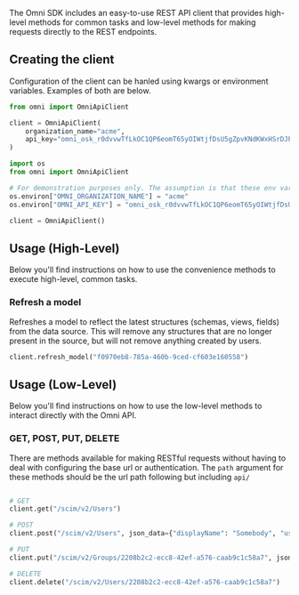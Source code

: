 The Omni SDK includes an easy-to-use REST API client that provides high-level methods for common tasks and low-level 
methods for making requests directly to the REST endpoints.

## Creating the client
Configuration of the client can be hanled using kwargs or environment variables. Examples of both are below.

```python  title="Kwarg Configuration"
from omni import OmniApiClient

client = OmniApiClient(
    organization_name="acme", 
    api_key="omni_osk_r0dvvwTfLkOC1QP6eomT65yOIWtjfDsU5gZpvKNdKWxHSrDJPT1RAUyV",
)
```

```python  title="Environment Variable Configuration"
import os
from omni import OmniApiClient

# For demonstration purposes only. The assumption is that these env vars are already set.
os.environ["OMNI_ORGANIZATION_NAME"] = "acme"
os.environ["OMNI_API_KEY"] = "omni_osk_r0dvvwTfLkOC1QP6eomT65yOIWtjfDsU5gZpvKNdKWxHSrDJPT1RAUyV"

client = OmniApiClient()
```

## Usage (High-Level)
Below you'll find instructions on how to use the convenience methods to execute high-level, common tasks.

### Refresh a model
Refreshes a model to reflect the latest structures (schemas, views, fields) from the data source. This will remove any
structures that are no longer present in the source, but will not remove anything created by users.

```python
client.refresh_model("f0970eb8-785a-460b-9ced-cf603e160558")
```

## Usage (Low-Level)
Below you'll find instructions on how to use the low-level methods to interact directly with the Omni API.

### GET, POST, PUT, DELETE
There are methods available for making RESTful requests without having to deal with configuring the base url or 
authentication. The `path` argument for these methods should be the url path following but including `api/`

```python title="RESTful Requests"

# GET 
client.get("/scim/v2/Users")

# POST
client.post("/scim/v2/Users", json_data={"displayName": "Somebody", "userName": "somebody"})

# PUT
client.put("/scim/v2/Groups/2208b2c2-ecc8-42ef-a576-caab9c1c58a7", json_data={"displayName": "Some Group"})

# DELETE
client.delete("/scim/v2/Users/2208b2c2-ecc8-42ef-a576-caab9c1c58a7")
```


